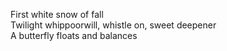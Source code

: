 First white snow of fall    
Twilight whippoorwill, whistle on, sweet deepener    
A butterfly floats and balances    

